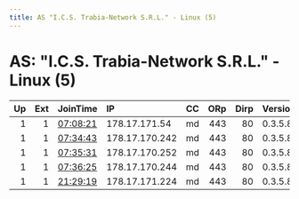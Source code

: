 ```yaml
---
title: AS "I.C.S. Trabia-Network S.R.L." - Linux (5)
---
```


# AS: "I.C.S. Trabia-Network S.R.L." - Linux (5)

|   Up |   Ext | JoinTime                                                                                            | IP             | CC   |   ORp |   Dirp | Version   | Contact   | Nickname   |   eFamMembers |
|-----:|------:|:----------------------------------------------------------------------------------------------------|:---------------|:-----|------:|-------:|:----------|:----------|:-----------|--------------:|
|    1 |     1 | [07:08:21](https://metrics.torproject.org/rs.html#details/B185C8912C9B8B9D8DA69AE07D1D6A2C25A66280) | 178.17.171.54  | md   |   443 |     80 | 0.3.5.8   | None      | Tiger      |             1 |
|    1 |     1 | [07:34:43](https://metrics.torproject.org/rs.html#details/C057FB5E01D4A59A4A537A6480EDBCD964A28974) | 178.17.170.242 | md   |   443 |     80 | 0.3.5.8   | None      | uranium    |             1 |
|    1 |     1 | [07:35:31](https://metrics.torproject.org/rs.html#details/F9972012C52B609CD44008C2C0269EF725FD0AEB) | 178.17.170.252 | md   |   443 |     80 | 0.3.5.8   | None      | traclus    |             1 |
|    1 |     1 | [07:36:25](https://metrics.torproject.org/rs.html#details/F5800D3B00E62D493C8BEE682C3442B812FD525E) | 178.17.170.244 | md   |   443 |     80 | 0.3.5.8   | None      | relay653   |             1 |
|    1 |     1 | [21:29:19](https://metrics.torproject.org/rs.html#details/5FC923D849014211A150478E3B15C4A2586DEF13) | 178.17.171.224 | md   |   443 |     80 | 0.3.5.8   | None      | Grizzly    |             1 |
